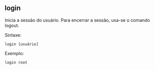 ## login

Inicia a sessão do usuário. Para encerrar a sessão, usa-se o comando
logout.

Sintaxe:

	login [usuário]

Exemplo:

	login root


